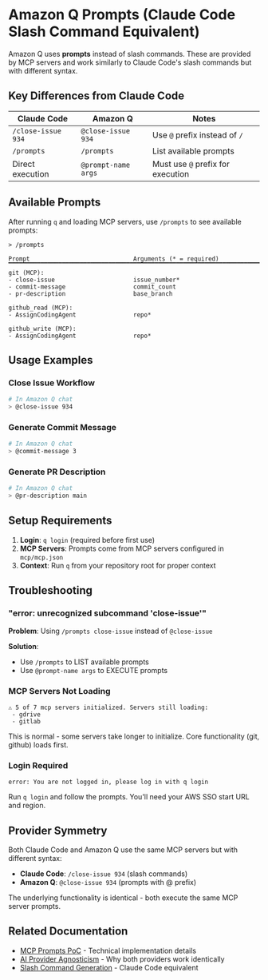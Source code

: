 # Amazon Q Prompts (Claude Code Slash Command Equivalent)

Amazon Q uses **prompts** instead of slash commands. These are provided by MCP servers and work similarly to Claude Code's slash commands but with different syntax.

## Key Differences from Claude Code

| Claude Code | Amazon Q | Notes |
|-------------|----------|-------|
| `/close-issue 934` | `@close-issue 934` | Use `@` prefix instead of `/` |
| `/prompts` | `/prompts` | List available prompts |
| Direct execution | `@prompt-name args` | Must use `@` prefix for execution |

## Available Prompts

After running `q` and loading MCP servers, use `/prompts` to see available prompts:

```
> /prompts

Prompt                             Arguments (* = required)
▔▔▔▔▔▔▔▔▔▔▔▔▔▔▔▔▔▔▔▔▔▔▔▔▔▔▔▔▔▔▔▔▔▔▔▔▔▔▔▔▔▔▔▔▔▔▔▔▔▔▔▔▔▔▔▔▔▔▔▔▔▔▔▔▔▔▔▔▔▔▔▔▔▔▔▔▔▔▔▔▔▔▔▔▔▔▔▔▔▔▔▔▔▔▔▔▔▔▔▔▔▔▔▔▔▔▔▔▔▔▔▔▔▔▔▔▔▔▔▔▔▔▔▔▔▔▔▔▔▔▔▔▔▔▔▔▔▔▔▔
git (MCP):
- close-issue                      issue_number*
- commit-message                   commit_count
- pr-description                   base_branch

github_read (MCP):
- AssignCodingAgent                repo*

github_write (MCP):
- AssignCodingAgent                repo*
```

## Usage Examples

### Close Issue Workflow
```bash
# In Amazon Q chat
> @close-issue 934
```

### Generate Commit Message
```bash
# In Amazon Q chat
> @commit-message 3
```

### Generate PR Description
```bash
# In Amazon Q chat
> @pr-description main
```

## Setup Requirements

1. **Login**: `q login` (required before first use)
2. **MCP Servers**: Prompts come from MCP servers configured in `mcp/mcp.json`
3. **Context**: Run `q` from your repository root for proper context

## Troubleshooting

### "error: unrecognized subcommand 'close-issue'"
**Problem**: Using `/prompts close-issue` instead of `@close-issue`

**Solution**: 
- Use `/prompts` to LIST available prompts
- Use `@prompt-name args` to EXECUTE prompts

### MCP Servers Not Loading
```
⚠ 5 of 7 mcp servers initialized. Servers still loading:
 - gdrive
 - gitlab
```

This is normal - some servers take longer to initialize. Core functionality (git, github) loads first.

### Login Required
```
error: You are not logged in, please log in with q login
```

Run `q login` and follow the prompts. You'll need your AWS SSO start URL and region.

## Provider Symmetry

Both Claude Code and Amazon Q use the same MCP servers but with different syntax:

- **Claude Code**: `/close-issue 934` (slash commands)
- **Amazon Q**: `@close-issue 934` (prompts with @ prefix)

The underlying functionality is identical - both execute the same MCP server prompts.

## Related Documentation

- [MCP Prompts PoC](../mcp/prompts/README.md) - Technical implementation details
- [AI Provider Agnosticism](../knowledge/principles/ai-provider-agnosticism.md) - Why both providers work identically
- [Slash Command Generation](../knowledge/procedures/slash-command-generation.md) - Claude Code equivalent

